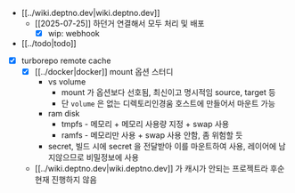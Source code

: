 - [[../wiki.deptno.dev|wiki.deptno.dev]]
  - [[2025-07-25]] 하던거 연결해서 모두 처리 및 배포
    - [X] wip: webhook
- [[../todo|todo]]
- [X] turborepo remote cache
  - [X] [[../docker|docker]] mount 옵션 스터디
      - vs volume
        - mount 가 옵션보다 선호됨, 최신이고 명시적임 source, target 등
        - 단 `volume` 은 없는 디렉토리인경움 호스트에 만들어서 마운트 가능 
      - ram disk 
        - tmpfs - 메모리 + 메모리 사용량 지정 + swap 사용
        - ramfs - 메모리만 사용 + swap 사용 안함, 좀 위험할 듯
      - secret, 빌드 시에 secret 을 전달받아 이를 마운트하여 사용, 레이어에 남지않으므로 비밀정보에 사용
  - [[../wiki.deptno.dev|wiki.deptno.dev]] 가 캐시가 안되는 프로젝트라 후순 현재 진행하지 않음
